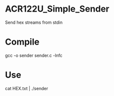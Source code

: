 # ACR122U_Simple_Sender
Send hex streams from stdin
# Compile
gcc -o sender sender.c -lnfc
# Use
cat HEX.txt | ./sender
